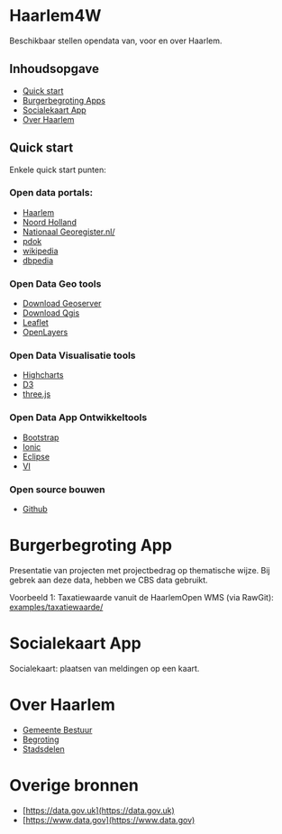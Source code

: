 # Haarlem4W
Beschikbaar stellen opendata van, voor en over Haarlem.



## Inhoudsopgave

* [Quick start](#quick-start)
* [Burgerbegroting Apps](#Burgerbegroting)
* [Socialekaart App](#Socialekaart)
* [Over Haarlem](#Overhaarlem)


## Quick start

Enkele quick start punten:

### Open data portals:
* [Haarlem](https://opendata.haarlem.nl/)
* [Noord Holland](http://www.noord-holland.nl/web/Projecten/NoordHolland-Slimmer/Toolbox-Open-Data.htm)
* [Nationaal Georegister.nl/](http://nationaalgeoregister.nl)
* [pdok](http:/https://www.pdok.nl)
* [wikipedia](https://nl.wikipedia.org/)
* [dbpedia](http://dbpedia.org/page/Haarlem)


### Open Data Geo tools

* [Download Geoserver](geoserver.org/download/)
* [Download Qgis](http://www.qgis.org/)
* [Leaflet](http://leafletjs.com)
* [OpenLayers](http://openlayers.org)

### Open Data Visualisatie tools

* [Highcharts
](http://www.highcharts.com)
* [D3](https://github.com/mbostock/d3/wiki/Gallery)
* [three.js](http://threejs.org)

### Open Data App Ontwikkeltools

* [Bootstrap](http://getbootstrap.com)
* [Ionic](http://ionicframework.com)
* [Eclipse](http://www.eclipse.org/home/index.php)
* [VI](http://www.vim.org)

### Open source bouwen

* [Github](http://github.org)



 
# Burgerbegroting App

Presentatie van projecten met projectbedrag op thematische wijze. Bij gebrek aan deze data, hebben we CBS data gebruikt.

 
Voorbeeld 1: Taxatiewaarde vanuit de HaarlemOpen WMS (via RawGit):
[examples/taxatiewaarde/](http://rawgit.com/2coolmonkeys/Haarlem4W/master/examples/taxatiewaarde/index.html)


# Socialekaart App

Socialekaart: plaatsen van meldingen op een kaart.

# Over Haarlem

* [Gemeente Bestuur](https://gemeentebestuur.haarlem.nl/Gemeentebestuur)
* [Begroting](https://gemeentebestuur.haarlem.nl/bestuurlijke-stukken/financiele-stukken/begroting)
* [Stadsdelen](https://www.haarlem.nl/stadsdelen/)


# Overige bronnen

* [https://data.gov.uk](https://data.gov.uk)
* [https://www.data.gov](https://www.data.gov)
